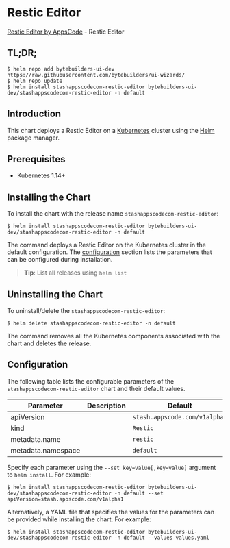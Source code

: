 # Restic Editor

[Restic Editor by AppsCode](https://byte.builders) - Restic Editor

## TL;DR;

```console
$ helm repo add bytebuilders-ui-dev https://raw.githubusercontent.com/bytebuilders/ui-wizards/
$ helm repo update
$ helm install stashappscodecom-restic-editor bytebuilders-ui-dev/stashappscodecom-restic-editor -n default
```

## Introduction

This chart deploys a Restic Editor on a [Kubernetes](http://kubernetes.io) cluster using the [Helm](https://helm.sh) package manager.

## Prerequisites

- Kubernetes 1.14+

## Installing the Chart

To install the chart with the release name `stashappscodecom-restic-editor`:

```console
$ helm install stashappscodecom-restic-editor bytebuilders-ui-dev/stashappscodecom-restic-editor -n default
```

The command deploys a Restic Editor on the Kubernetes cluster in the default configuration. The [configuration](#configuration) section lists the parameters that can be configured during installation.

> **Tip**: List all releases using `helm list`

## Uninstalling the Chart

To uninstall/delete the `stashappscodecom-restic-editor`:

```console
$ helm delete stashappscodecom-restic-editor -n default
```

The command removes all the Kubernetes components associated with the chart and deletes the release.

## Configuration

The following table lists the configurable parameters of the `stashappscodecom-restic-editor` chart and their default values.

|     Parameter      | Description |            Default            |
|--------------------|-------------|-------------------------------|
| apiVersion         |             | `stash.appscode.com/v1alpha1` |
| kind               |             | `Restic`                      |
| metadata.name      |             | `restic`                      |
| metadata.namespace |             | `default`                     |


Specify each parameter using the `--set key=value[,key=value]` argument to `helm install`. For example:

```console
$ helm install stashappscodecom-restic-editor bytebuilders-ui-dev/stashappscodecom-restic-editor -n default --set apiVersion=stash.appscode.com/v1alpha1
```

Alternatively, a YAML file that specifies the values for the parameters can be provided while
installing the chart. For example:

```console
$ helm install stashappscodecom-restic-editor bytebuilders-ui-dev/stashappscodecom-restic-editor -n default --values values.yaml
```
